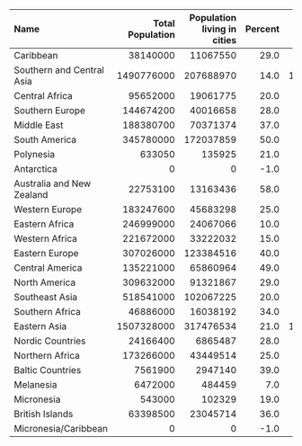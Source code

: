 |Name |Total Population |Population living in cities |Percent| Population not living in cities | Percentage | 
| :--- | ---: | ---: | ------------------------------: | ---: | -------------------------------: |
| Caribbean | 38140000 | 11067550 | 29.0 | 27072450 | 71.0 |
| Southern and Central Asia | 1490776000 | 207688970 | 14.0 | 1283087030 | 86.0 |
| Central Africa | 95652000 | 19061775 | 20.0 | 76590225 | 80.0 |
| Southern Europe | 144674200 | 40016658 | 28.0 | 104657542 | 72.0 |
| Middle East | 188380700 | 70371374 | 37.0 | 118009326 | 63.0 |
| South America | 345780000 | 172037859 | 50.0 | 173742141 | 50.0 |
| Polynesia | 633050 | 135925 | 21.0 | 497125 | 79.0 |
| Antarctica | 0 | 0 | -1.0 | 0 | -1.0 |
| Australia and New Zealand | 22753100 | 13163436 | 58.0 | 9589664 | 42.0 |
| Western Europe | 183247600 | 45683298 | 25.0 | 137564302 | 75.0 |
| Eastern Africa | 246999000 | 24067066 | 10.0 | 222931934 | 90.0 |
| Western Africa | 221672000 | 33222032 | 15.0 | 188449968 | 85.0 |
| Eastern Europe | 307026000 | 123384516 | 40.0 | 183641484 | 60.0 |
| Central America | 135221000 | 65860964 | 49.0 | 69360036 | 51.0 |
| North America | 309632000 | 91321867 | 29.0 | 218310133 | 71.0 |
| Southeast Asia | 518541000 | 102067225 | 20.0 | 416473775 | 80.0 |
| Southern Africa | 46886000 | 16038192 | 34.0 | 30847808 | 66.0 |
| Eastern Asia | 1507328000 | 317476534 | 21.0 | 1189851466 | 79.0 |
| Nordic Countries | 24166400 | 6865487 | 28.0 | 17300913 | 72.0 |
| Northern Africa | 173266000 | 43449514 | 25.0 | 129816486 | 75.0 |
| Baltic Countries | 7561900 | 2947140 | 39.0 | 4614760 | 61.0 |
| Melanesia | 6472000 | 484459 | 7.0 | 5987541 | 93.0 |
| Micronesia | 543000 | 102329 | 19.0 | 440671 | 81.0 |
| British Islands | 63398500 | 23045714 | 36.0 | 40352786 | 64.0 |
| Micronesia/Caribbean | 0 | 0 | -1.0 | 0 | -1.0 |
